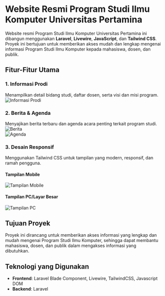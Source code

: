 # Website Resmi Program Studi Ilmu Komputer Universitas Pertamina

Website resmi Program Studi Ilmu Komputer Universitas Pertamina ini dibangun menggunakan **Laravel**, **Livewire**, **JavaScript**, dan **Tailwind CSS**. Proyek ini bertujuan untuk memberikan akses mudah dan lengkap mengenai informasi Program Studi Ilmu Komputer kepada mahasiswa, dosen, dan publik.

## Fitur-Fitur Utama

### 1. Informasi Prodi
Menampilkan detail bidang studi, daftar dosen, serta visi dan misi program.  
![Informasi Prodi](https://github.com/user-attachments/assets/8df06709-3ac7-4358-9487-a6c5f5dee658)  

### 2. Berita & Agenda
Menyajikan berita terbaru dan agenda acara penting terkait program studi.  
![Berita](https://github.com/user-attachments/assets/8b7b93fd-193c-4a78-94ef-b8efc429bbcf)  
![Agenda](https://github.com/user-attachments/assets/131db4ff-6195-4fba-bca7-d45fdd556c1f)  

### 3. Desain Responsif
Menggunakan Tailwind CSS untuk tampilan yang modern, responsif, dan ramah pengguna.  

#### Tampilan Mobile
![Tampilan Mobile](https://github.com/user-attachments/assets/290b3208-1540-47ff-9126-c0f4bb8fbe80)  

#### Tampilan PC/Layar Besar
![Tampilan PC](https://github.com/user-attachments/assets/194ed8f6-338a-4898-b7d3-13ea4ef60e92)  

## Tujuan Proyek
Proyek ini dirancang untuk memberikan akses informasi yang lengkap dan mudah mengenai Program Studi Ilmu Komputer, sehingga dapat membantu mahasiswa, dosen, dan publik dalam mengakses informasi yang dibutuhkan.

## Teknologi yang Digunakan
- **Frontend**: Laravel Blade Component, Livewire, TailwindCSS, Javascript DOM
- **Backend**: Laravel
